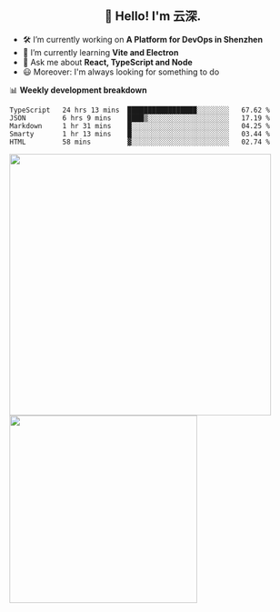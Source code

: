 <h2 align="center">👋 Hello! I'm 云深.</h2>

- 🛠 I’m currently working on **A Platform for DevOps in Shenzhen**
- 🚀 I’m currently learning **Vite and Electron**
- 💬 Ask me about **React, TypeScript and Node**
- 😃 Moreover: I'm always looking for something to do

📊 **Weekly development breakdown**

<!--START_SECTION:waka-->
```text
TypeScript   24 hrs 13 mins  █████████████████░░░░░░░░   67.62 % 
JSON         6 hrs 9 mins    ████▒░░░░░░░░░░░░░░░░░░░░   17.19 % 
Markdown     1 hr 31 mins    █░░░░░░░░░░░░░░░░░░░░░░░░   04.25 % 
Smarty       1 hr 13 mins    █░░░░░░░░░░░░░░░░░░░░░░░░   03.44 % 
HTML         58 mins         ▓░░░░░░░░░░░░░░░░░░░░░░░░   02.74 % 
```
<!--END_SECTION:waka-->

<p>
<img align="left" width="460" src="https://github-readme-stats.vercel.app/api?username=theprimone&custom_title=Yuns's Github Stats&theme=graywhite&hide_border=true&disable_animations=true"/> <img align="left" width="330" src="https://github-readme-stats.vercel.app/api/top-langs/?username=theprimone&layout=compact&theme=graywhite&hide_border=true"/>
</p>
